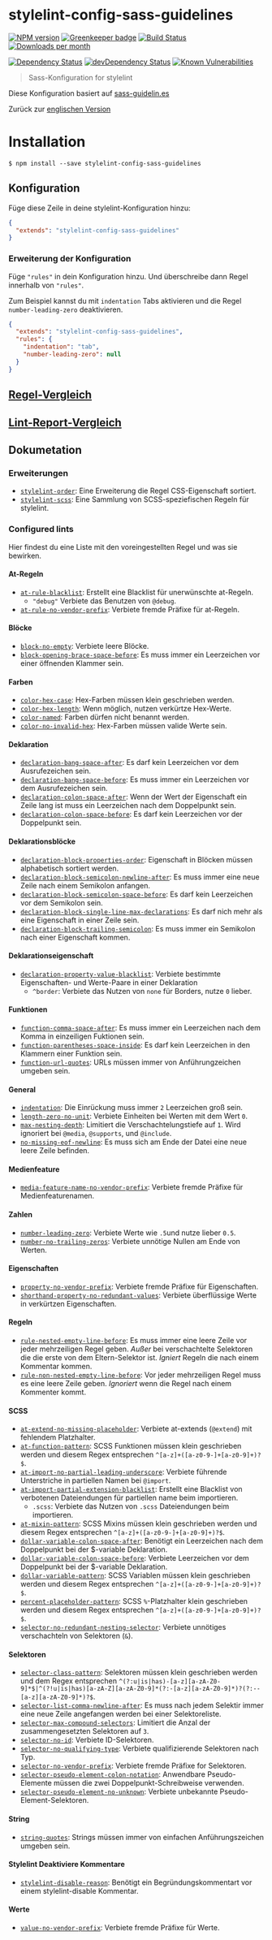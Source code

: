 # stylelint-config-sass-guidelines

[![NPM version](http://img.shields.io/npm/v/stylelint-config-sass-guidelines.svg)](https://www.npmjs.org/package/stylelint-config-sass-guidelines)
[![Greenkeeper badge](https://badges.greenkeeper.io/bjankord/stylelint-config-sass-guidelines.svg)](https://greenkeeper.io/)
[![Build Status](https://travis-ci.org/bjankord/stylelint-config-sass-guidelines.svg?branch=master)](https://travis-ci.org/bjankord/stylelint-config-sass-guidelines)
[![Downloads per month](https://img.shields.io/npm/dm/stylelint-config-sass-guidelines.svg)](http://npmcharts.com/compare/stylelint-config-sass-guidelines)

[![Dependency Status](https://david-dm.org/bjankord/stylelint-config-sass-guidelines.svg)](https://david-dm.org/bjankord/stylelint-config-sass-guidelines)
[![devDependency Status](https://david-dm.org/bjankord/stylelint-config-sass-guidelines/dev-status.svg)](https://david-dm.org/bjankord/stylelint-config-sass-guidelines/?type=dev)
[![Known Vulnerabilities](https://snyk.io/test/github/bjankord/stylelint-config-sass-guidelines/badge.svg)](https://snyk.io//test/github/bjankord/stylelint-config-sass-guidelines)

> Sass-Konfiguration for stylelint

Diese Konfiguration basiert auf [sass-guidelin.es](https://sass-guidelin.es/)

Zurück zur [englischen Version](../README)

# Installation

```console
$ npm install --save stylelint-config-sass-guidelines
```

## Konfiguration

Füge diese Zeile in deine stylelint-Konfiguration hinzu:

```json
{
  "extends": "stylelint-config-sass-guidelines"
}
```

### Erweiterung der Konfiguration

Füge `"rules"` in dein Konfiguration hinzu. Und überschreibe dann Regel innerhalb von `"rules"`.

Zum Beispiel kannst du mit `indentation` Tabs aktivieren und die Regel `number-leading-zero` deaktivieren.

```json
{
  "extends": "stylelint-config-sass-guidelines",
  "rules": {
    "indentation": "tab",
    "number-leading-zero": null
  }
}
```

## [Regel-Vergleich](https://github.com/bjankord/stylelint-config-sass-guidelines/wiki/Lint-Rule-Comparison)

## [Lint-Report-Vergleich](https://github.com/bjankord/stylelint-config-sass-guidelines/wiki/Lint-Report-Comparison)

## Dokumetation

### Erweiterungen

* [`stylelint-order`](https://github.com/hudochenkov/stylelint-order): Eine Erweiterung die Regel CSS-Eigenschaft sortiert.
* [`stylelint-scss`](https://github.com/kristerkari/stylelint-scss): Eine Sammlung von SCSS-speziefischen Regeln für stylelint.

### Configured lints

Hier findest du eine Liste mit den voreingestellten Regel und was sie bewirken.

#### At-Regeln

* [`at-rule-blacklist`](http://stylelint.io/user-guide/rules/at-rule-blacklist/): Erstellt eine Blacklist für unerwünschte at-Regeln.
  * `"debug"` Verbiete das Benutzen von `@debug`.
* [`at-rule-no-vendor-prefix`](http://stylelint.io/user-guide/rules/at-rule-no-vendor-prefix/): Verbiete fremde Präfixe für at-Regeln.

#### Blöcke

* [`block-no-empty`](http://stylelint.io/user-guide/rules/block-no-empty/): Verbiete leere Blöcke.
* [`block-opening-brace-space-before`](http://stylelint.io/user-guide/rules/block-opening-brace-space-before/): Es muss immer ein Leerzeichen vor einer öffnenden Klammer sein.

#### Farben

* [`color-hex-case`](http://stylelint.io/user-guide/rules/color-hex-case/): Hex-Farben müssen klein geschrieben werden.
* [`color-hex-length`](http://stylelint.io/user-guide/rules/color-hex-length/): Wenn möglich, nutzen verkürtze Hex-Werte.
* [`color-named`](http://stylelint.io/user-guide/rules/color-named/): Farben dürfen nicht benannt werden.
* [`color-no-invalid-hex`](http://stylelint.io/user-guide/rules/color-no-invalid-hex/): Hex-Farben müssen valide Werte sein.

#### Deklaration

* [`declaration-bang-space-after`](http://stylelint.io/user-guide/rules/declaration-bang-space-after/): Es darf kein Leerzeichen vor dem Ausrufezeichen sein.
* [`declaration-bang-space-before`](http://stylelint.io/user-guide/rules/declaration-bang-space-before/): Es muss immer ein Leerzeichen vor dem Ausrufezeichen sein.
* [`declaration-colon-space-after`](http://stylelint.io/user-guide/rules/declaration-colon-space-after/): Wenn der Wert der Eigenschaft ein Zeile lang ist muss ein Leerzeichen nach dem Doppelpunkt sein.
* [`declaration-colon-space-before`](http://stylelint.io/user-guide/rules/declaration-colon-space-before/): Es darf kein Leerzeichen vor der Doppelpunkt sein.

#### Deklarationsblöcke

* [`declaration-block-properties-order`](http://stylelint.io/user-guide/rules/declaration-block-properties-order/): Eigenschaft in Blöcken müssen alphabetisch sortiert werden.
* [`declaration-block-semicolon-newline-after`](http://stylelint.io/user-guide/rules/declaration-block-semicolon-newline-after/): Es muss immer eine neue Zeile nach einem Semikolon anfangen.
* [`declaration-block-semicolon-space-before`](http://stylelint.io/user-guide/rules/declaration-block-semicolon-space-before/): Es darf kein Leerzeichen vor dem Semikolon sein.
* [`declaration-block-single-line-max-declarations`](http://stylelint.io/user-guide/rules/declaration-block-single-line-max-declarations/): Es darf nich mehr als eine Eigenschaft in einer Zeile sein.
* [`declaration-block-trailing-semicolon`](http://stylelint.io/user-guide/rules/declaration-block-trailing-semicolon/): Es muss immer ein Semikolon nach einer Eigenschaft kommen.

#### Deklarationseigenschaft

* [`declaration-property-value-blacklist`](http://stylelint.io/user-guide/rules/declaration-property-value-blacklist/): Verbiete bestimmte Eigenschaften- und Werte-Paare in einer Deklaration
  * `^border`: Verbiete das Nutzen von `none` für Borders, nutze `0` lieber.

#### Funktionen

* [`function-comma-space-after`](http://stylelint.io/user-guide/rules/function-comma-space-after/): Es muss immer ein Leerzeichen nach dem Komma in einzeiligen Fuktionen sein.
* [`function-parentheses-space-inside`](http://stylelint.io/user-guide/rules/function-parentheses-space-inside/): Es darf kein Leerzeichen in den Klammern einer Funktion sein.
* [`function-url-quotes`](http://stylelint.io/user-guide/rules/function-url-quotes/): URLs müssen immer von Anführungzeichen umgeben sein.

#### General

* [`indentation`](http://stylelint.io/user-guide/rules/indentation/): Die Einrückung muss immer `2` Leerzeichen groß sein.
* [`length-zero-no-unit`](http://stylelint.io/user-guide/rules/length-zero-no-unit/): Verbiete Einheiten bei Werten mit dem Wert `0`.
* [`max-nesting-depth`](http://stylelint.io/user-guide/rules/max-nesting-depth/): Limitiert die Verschachtelungstiefe auf `1`. Wird ignoriert bei `@media`, `@supports`, und `@include`.
* [`no-missing-eof-newline`](http://stylelint.io/user-guide/rules/no-missing-eof-newline/): Es muss sich am Ende der Datei eine neue leere Zeile befinden.

#### Medienfeature

* [`media-feature-name-no-vendor-prefix`](http://stylelint.io/user-guide/rules/media-feature-name-no-vendor-prefix/): Verbiete fremde Präfixe für Medienfeaturenamen.

#### Zahlen

* [`number-leading-zero`](http://stylelint.io/user-guide/rules/number-leading-zero/): Verbiete Werte wie `.5`und nutze lieber `0.5`.
* [`number-no-trailing-zeros`](http://stylelint.io/user-guide/rules/number-no-trailing-zeros/): Verbiete unnötige Nullen am Ende von Werten.

#### Eigenschaften

* [`property-no-vendor-prefix`](http://stylelint.io/user-guide/rules/property-no-vendor-prefix/): Verbiete fremde Präfixe für Eigenschaften.
* [`shorthand-property-no-redundant-values`](http://stylelint.io/user-guide/rules/shorthand-property-no-redundant-values/): Verbiete überflüssige Werte in verkürtzen Eigenschaften.

#### Regeln

* [`rule-nested-empty-line-before`](http://stylelint.io/user-guide/rules/rule-nested-empty-line-before/): Es muss immer eine leere Zeile vor jeder mehrzeiligen Regel geben. _Außer_ bei verschachtelte Selektoren die die erste von dem Eltern-Selektor ist. _Igniert_ Regeln die nach einem Kommentar kommen.
* [`rule-non-nested-empty-line-before`](http://stylelint.io/user-guide/rules/rule-non-nested-empty-line-before/): Vor jeder mehrzeiligen Regel muss es eine leere Zeile geben. _Ignoriert_ wenn die Regel nach einem Kommenter kommt.

#### SCSS
* [`at-extend-no-missing-placeholder`](https://github.com/kristerkari/stylelint-scss/blob/master/src/rules/at-extend-no-missing-placeholder/README.md): Verbiete at-extends (`@extend`) mit fehlendem Platzhalter.
* [`at-function-pattern`](https://github.com/kristerkari/stylelint-scss/blob/master/src/rules/at-function-pattern/README.md): SCSS Funktionen müssen klein geschrieben werden und diesem Regex entsprechen `^[a-z]+([a-z0-9-]+[a-z0-9]+)?$`.
* [`at-import-no-partial-leading-underscore`](https://github.com/kristerkari/stylelint-scss/blob/master/src/rules/at-import-no-partial-leading-underscore/README.md): Verbiete führende Unterstriche in partiellen Namen bei `@import`.
* [`at-import-partial-extension-blacklist`](https://github.com/kristerkari/stylelint-scss/blob/master/src/rules/at-import-partial-extension-blacklist/README.md): Erstellt eine Blacklist von verbotenen Dateiendungen für partiellen name beim importieren.
  * `.scss`: Verbiete das Nutzen von `.scss` Dateiendungen beim importieren.
* [`at-mixin-pattern`](https://github.com/kristerkari/stylelint-scss/blob/master/src/rules/at-mixin-pattern/README.md): SCSS Mixins müssen klein geschrieben werden und diesem Regex entsprechen `^[a-z]+([a-z0-9-]+[a-z0-9]+)?$`.
* [`dollar-variable-colon-space-after`](https://github.com/kristerkari/stylelint-scss/blob/master/src/rules/dollar-variable-colon-space-after/README.md): Benötigt ein Leerzeichen nach dem Doppelpunkt bei der $-variable Deklaration.
* [`dollar-variable-colon-space-before`](https://github.com/kristerkari/stylelint-scss/blob/master/src/rules/dollar-variable-colon-space-before/README.md): Verbiete Leerzeichen vor dem Doppelpunkt bei der $-variable Deklaration.
* [`dollar-variable-pattern`](https://github.com/kristerkari/stylelint-scss/blob/master/src/rules/dollar-variable-pattern/README.md): SCSS Variablen müssen klein geschrieben werden und diesem Regex entsprechen `^[a-z]+([a-z0-9-]+[a-z0-9]+)?$`.
* [`percent-placeholder-pattern`](https://github.com/kristerkari/stylelint-scss/blob/master/src/rules/percent-placeholder-pattern/README.md): SCSS `%`-Platzhalter klein geschrieben werden und diesem Regex entsprechen `^[a-z]+([a-z0-9-]+[a-z0-9]+)?$`.
* [`selector-no-redundant-nesting-selector`](https://github.com/kristerkari/stylelint-scss/blob/master/src/rules/selector-no-redundant-nesting-selector/README.md): Verbiete unnötiges verschachteln von Selektoren (`&`).

#### Selektoren

* [`selector-class-pattern`](http://stylelint.io/user-guide/rules/selector-class-pattern/): Selektoren müssen klein geschrieben werden und dem Regex entsprechen `^(?:u|is|has)-[a-z][a-zA-Z0-9]*$|^(?!u|is|has)[a-zA-Z][a-zA-Z0-9]*(?:-[a-z][a-zA-Z0-9]*)?(?:--[a-z][a-zA-Z0-9]*)?$`.
* [`selector-list-comma-newline-after`](http://stylelint.io/user-guide/rules/selector-list-comma-newline-after/): Es muss nach jedem Selektir immer eine neue Zeile angefangen werden bei einer Selektoreliste.
* [`selector-max-compound-selectors`](http://stylelint.io/user-guide/rules/selector-max-compound-selectors/): Limitiert die Anzal der zusammengesetzten Selektoren auf `3`.
* [`selector-no-id`](http://stylelint.io/user-guide/rules/selector-no-id/): Verbiete ID-Selektoren.
* [`selector-no-qualifying-type`](http://stylelint.io/user-guide/rules/selector-no-qualifying-type/): Verbiete qualifizierende Selektoren nach Typ.
* [`selector-no-vendor-prefix`](http://stylelint.io/user-guide/rules/selector-no-vendor-prefix/): Verbiete fremde Präfixe for Selektoren.
* [`selector-pseudo-element-colon-notation`](http://stylelint.io/user-guide/rules/selector-pseudo-element-colon-notation/): Anwendbare Pseudo-Elemente müssen die zwei Doppelpunkt-Schreibweise verwenden.
* [`selector-pseudo-element-no-unknown`](http://stylelint.io/user-guide/rules/selector-pseudo-element-no-unknown/): Verbiete unbekannte Pseudo-Element-Selektoren.

#### String

* [`string-quotes`](http://stylelint.io/user-guide/rules/string-quotes/): Strings müssen immer von einfachen Anführungszeichen umgeben sein.

#### Stylelint Deaktiviere Kommentare

* [`stylelint-disable-reason`](http://stylelint.io/user-guide/rules/stylelint-disable-reason/): Benötigt ein Begründungskommentart vor einem stylelint-disable Kommentar.

#### Werte

* [`value-no-vendor-prefix`](http://stylelint.io/user-guide/rules/value-no-vendor-prefix/): Verbiete fremde Präfixe für Werte.
